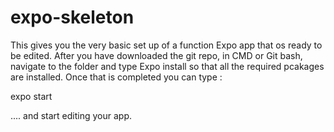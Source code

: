 # expo-skeleton
This gives you the very basic set up of a function Expo app that os ready to be edited. After you have downloaded the git repo, in CMD or Git bash, navigate to the folder and type Expo install so that all the required pcakages are installed.
Once that is completed you can type :

expo start

.... and start editing your app.
